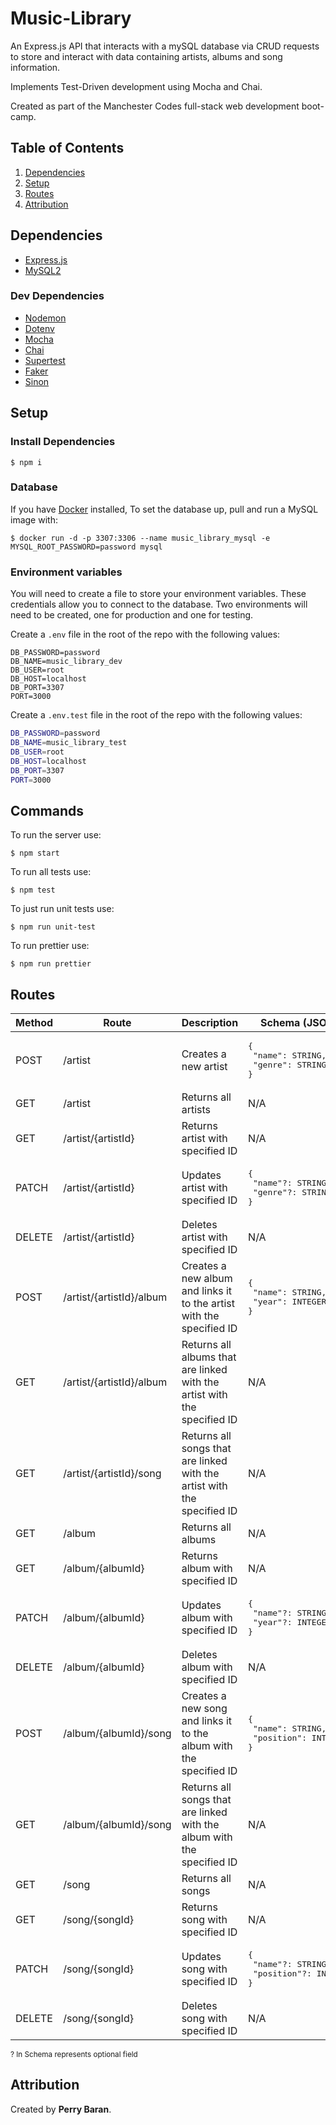 # Music-Library

An Express.js API that interacts with a mySQL database via CRUD requests to store and interact with data containing artists, albums and song information.

Implements Test-Driven development using Mocha and Chai.

Created as part of the Manchester Codes full-stack web development boot-camp.

## Table of Contents

1. [Dependencies](#dependencies)
2. [Setup](#setup)
3. [Routes](#routes)
4. [Attribution](#attribution)

## Dependencies

- [Express.js](https://expressjs.com/)
- [MySQL2](https://www.npmjs.com/package/mysql2)

### Dev Dependencies

- [Nodemon](https://www.npmjs.com/package/nodemon)
- [Dotenv](https://www.npmjs.com/package/dotenv)
- [Mocha](https://www.npmjs.com/package/mocha)
- [Chai](https://www.npmjs.com/package/chai)
- [Supertest](https://www.npmjs.com/package/supertest)
- [Faker](https://www.npmjs.com/package/@faker-js/faker)
- [Sinon](https://www.npmjs.com/package/sinon)

## Setup

### Install Dependencies

```
$ npm i
```

### Database

If you have [Docker](https://docs.docker.com/) installed, To set the database up, pull and run a MySQL image with:

```
$ docker run -d -p 3307:3306 --name music_library_mysql -e MYSQL_ROOT_PASSWORD=password mysql
```

### Environment variables

You will need to create a file to store your environment variables. These credentials allow you to connect to the database. Two environments will need to be created, one for production and one for testing.

Create a `.env` file in the root of the repo with the following values:

```
DB_PASSWORD=password
DB_NAME=music_library_dev
DB_USER=root
DB_HOST=localhost
DB_PORT=3307
PORT=3000
```

Create a `.env.test` file in the root of the repo with the following values:

```bash
DB_PASSWORD=password
DB_NAME=music_library_test
DB_USER=root
DB_HOST=localhost
DB_PORT=3307
PORT=3000
```

## Commands

To run the server use:

```
$ npm start
```

To run all tests use:

```
$ npm test
```

To just run unit tests use:

```
$ npm run unit-test
```

To run prettier use:

```
$ npm run prettier
```

## Routes

| Method | Route                    | Description                                                              | Schema (JSON)                                                   |
| ------ | ------------------------ | ------------------------------------------------------------------------ | --------------------------------------------------------------- |
| POST   | /artist                  | Creates a new artist                                                     | <pre>{<br /> "name": STRING,<br /> "genre": STRING <br />}      |
| GET    | /artist                  | Returns all artists                                                      | N/A                                                             |
| GET    | /artist/{artistId}       | Returns artist with specified ID                                         | N/A                                                             |
| PATCH  | /artist/{artistId}       | Updates artist with specified ID                                         | <pre>{<br /> "name"?: STRING,<br /> "genre"?: STRING <br />}    |
| DELETE | /artist/{artistId}       | Deletes artist with specified ID                                         | N/A                                                             |
| POST   | /artist/{artistId}/album | Creates a new album and links it to the artist with the specified ID     | <pre>{<br /> "name": STRING,<br /> "year": INTEGER<br />}       |
| GET    | /artist/{artistId}/album | Returns all albums that are linked with the artist with the specified ID | N/A                                                             |
| GET    | /artist/{artistId}/song  | Returns all songs that are linked with the artist with the specified ID  | N/A                                                             |
| GET    | /album                   | Returns all albums                                                       | N/A                                                             |
| GET    | /album/{albumId}         | Returns album with specified ID                                          | N/A                                                             |
| PATCH  | /album/{albumId}         | Updates album with specified ID                                          | <pre>{<br /> "name"?: STRING,<br /> "year"?: INTEGER<br />}     |
| DELETE | /album/{albumId}         | Deletes album with specified ID                                          | N/A                                                             |
| POST   | /album/{albumId}/song    | Creates a new song and links it to the album with the specified ID       | <pre>{<br /> "name": STRING,<br /> "position": INTEGER<br />}   |
| GET    | /album/{albumId}/song    | Returns all songs that are linked with the album with the specified ID   | N/A                                                             |
| GET    | /song                    | Returns all songs                                                        | N/A                                                             |
| GET    | /song/{songId}           | Returns song with specified ID                                           | N/A                                                             |
| PATCH  | /song/{songId}           | Updates song with specified ID                                           | <pre>{<br /> "name"?: STRING,<br /> "position"?: INTEGER<br />} |
| DELETE | /song/{songId}           | Deletes song with specified ID                                           | N/A                                                             |

<sub>? In Schema represents optional field</sub>

## Attribution

Created by **Perry Baran**.
